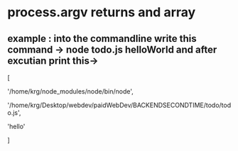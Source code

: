 # process.argv returns and array

## example : into the commandline write this command -> node todo.js helloWorld and after excutian print this->

[

'/home/krg/node_modules/node/bin/node',

'/home/krg/Desktop/webdev/paidWebDev/BACKENDSECONDTIME/todo/todo.js',

'hello'

]
